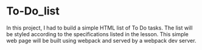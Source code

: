# To-Do_list
In this project, I had to build a simple HTML list of To Do tasks. The list will be styled according to the specifications listed in the lesson. This simple web page will be built using webpack and served by a webpack dev server.
